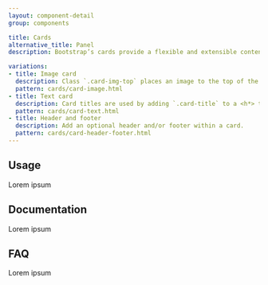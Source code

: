 ```yaml
---
layout: component-detail
group: components

title: Cards
alternative_title: Panel
description: Bootstrap’s cards provide a flexible and extensible content container with multiple variants and options.

variations:
- title: Image card
  description: Class `.card-img-top` places an image to the top of the card. With `.card-text`, text can be added to the card. Text within `.card-text` can also be styled with the standard HTML tags.
  pattern: cards/card-image.html
- title: Text card
  description: Card titles are used by adding `.card-title` to a <h*> tag. In the same way, links are added and placed next to each other by adding `.card-link` to an <a> tag. Subtitles are used by adding a `.card-subtitle` to a <h*> tag. If the `.card-title` and the `.card-subtitle` items are placed in a `.card-body` item, the card title and subtitle are aligned nicely.
  pattern: cards/card-text.html
- title: Header and footer
  description: Add an optional header and/or footer within a card.
  pattern: cards/card-header-footer.html
---
```


## Usage

Lorem ipsum

## Documentation

Lorem ipsum

## FAQ

Lorem ipsum
